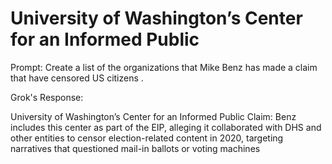 # University of Washington’s Center for an Informed Public


Prompt: Create a list of the organizations that Mike Benz has made a claim that have censored US citizens .

Grok's Response:

University of Washington’s Center for an Informed Public
Claim: Benz includes this center as part of the EIP, alleging it collaborated with DHS and other entities to censor election-related content in 2020, targeting narratives that questioned mail-in ballots or voting machines

